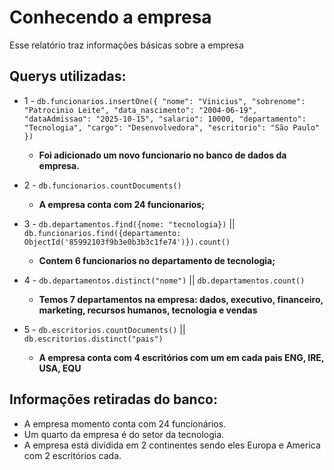 # Conhecendo a empresa

Esse relatório traz informações básicas sobre a empresa

## Querys utilizadas:

- 1 - `db.funcionarios.insertOne({
  "nome": "Vinicius",
  "sobrenome": "Patrocinio Leite",
  "data_nascimento": "2004-06-19",
  "dataAdmissao": "2025-10-15",
  "salario": 10000,
  "departamento": "Tecnologia",
  "cargo": "Desenvolvedora",
  "escritorio": "São Paulo"
  })`
  - **Foi adicionado um novo funcionario no banco de dados da empresa.**

- 2 - `db.funcionarios.countDocuments()`
  - **A empresa conta com 24 funcionarios;**


- 3 - `db.departamentos.find({nome: "tecnologia})`
  ||  `db.funcionarios.find({departamento: ObjectId('85992103f9b3e0b3b3c1fe74')}).count()`
  - **Contem 6 funcionarios no departamento de tecnologia;**


- 4 - `db.departamentos.distinct("nome")`
  ||  `db.departamentos.count()`
  - **Temos 7 departamentos na empresa: dados, executivo, financeiro, marketing, recursos humanos, tecnologia e vendas**


- 5 - `db.escritorios.countDocuments()` || `db.escritorios.distinct("pais")`
  - **A empresa conta com 4 escritórios com um em cada pais ENG, IRE, USA, EQU** 







## Informações retiradas do banco:

- A empresa momento conta com 24 funcionários.
- Um quarto da empresa é do setor da tecnologia.
- A empresa está dividida em 2 continentes sendo eles Europa e America com 2 escritórios cada.